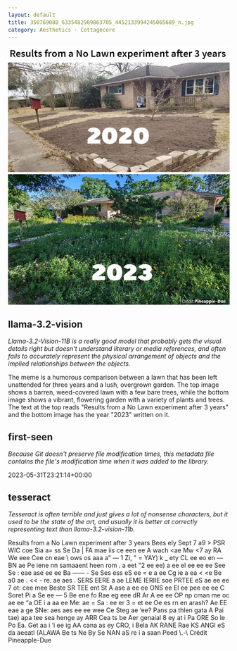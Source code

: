 ```yaml
---
layout: default
title: 350769088_6335482989863705_4452133994245065689_n.jpg
category: Aesthetics - Cottagecore
---
```


<div markdown="0"><a href="350769088_6335482989863705_4452133994245065689_n.jpg"><img class="photo" src="350769088_6335482989863705_4452133994245065689_n.jpg" /></a>

<h2>llama-3.2-vision</h2>
<p><i>Llama-3.2-Vision-11B is a really good model that probably gets the visual details right but doesn't understand literary or media references, and often fails to accurately represent the physical arrangement of objects and the implied relationships between the objects.</i></p>
<p>The meme is a humorous comparison between a lawn that has been left unattended for three years and a lush, overgrown garden. The top image shows a barren, weed-covered lawn with a few bare trees, while the bottom image shows a vibrant, flowering garden with a variety of plants and trees. The text at the top reads &quot;Results from a No Lawn experiment after 3 years&quot; and the bottom image has the year &quot;2023&quot; written on it.</p>

<h2>first-seen</h2>
<p><i>Because Git doesn't preserve file modification times, this metadata file contains the file's modification time when it was added to the library.</i></p>
<p>2023-05-31T23:21:14+00:00</p>

<h2>tesseract</h2>
<p><i>Tesseract is often terrible and just gives a lot of nonsense characters, but it used to be the state of the art, and usually it is better at correctly representing text than llama-3.2-vision-11b.</i></p>
<p>Results from a No Lawn experiment after 3 years Bees ely Sept 7 a9 &gt; PSR WIC coe Sia a= ss Se Da | FA mae iis ce een ee A wach &lt;ae Mw &lt;7 ay RA We eee Cee cn eae \ ows os aaa a&quot; — 1 Zi, &quot; = YAY) k _ ety CL ee eo en — BN ae Pe iene nn samaaent heen rom . a eet &quot;2 ee ee) a ee el ee ee ee See Se : eae ase ee ee Ba —— - Se Ses ess eS ee = e a ee Cg ie a ea &lt; &lt;e Be a0 ae . &lt;&lt; - re. ae aes . SERS EERE a ae LEME IERIIE soe PRTEE eS ae ee ee 7 ot: cee mee Beste SR TEE ent St A ase a ee ee ONS ee El ee pee ee ee C Soret Pi a Se ee — 5 Be ene fo Rae eg eee dR Ar A ee ee OP np cman me oc ae ee “a OE i a aa ee Me: ae = Sa : ee er 3 = et ee Oe es rn en arash? Ae EE eae a ge SNe: aes aes ee ee wee Ce Steg ae ‘ee? Pans pa thlen gata A Pai tae) apa tee sea henge ay ARR Cea ts be Aer genaial 8 ey at i Pa ORE So le Po Ea. Get aa i ‘i ee ig AA cana as ey CRO, i Bela AK RANE Rae KS ANGI eS da aeeatl (ALAWA Be ts Ne By Se NAN aS re i a saan Peed \.-\ Crédit Pineapple-Due</p>

</div>

